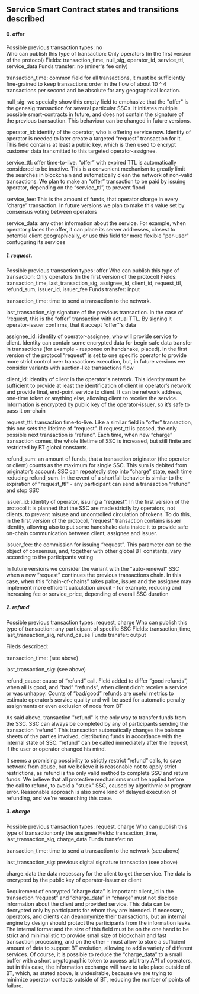 ## Service Smart Contract states and transitions described

#### 0. offer


Possible previous transaction types: no                              
Who can publish this type of transaction: Only operators (in the first version of the protocol)
Fields: transaction_time, null_sig, operator_id, service_ttl, service_data
Funds transfer: no (miner's fee only)


transaction_time: common field for all transactions, it must be sufficiently fine-grained to keep transactions order in the flow of about 10 ^ 4 transactions per second and be absolute for any geographical location.


null_sig: we specially show this empty field to emphasize that the "offer" is the genesig transaction for several particular SSCs. It initiates multiple possible smart-contracts in future, and does not contain the signature of the previous transaction. This behaviour can be changed in future versions.


operator_id: identity of the operator, who is offering service now. Identity of operator is needed to later create a targeted “request” transaction for it. This field contains at least a public key, which is then used to encrypt customer data transmitted to this targeted operator-assignee. 


service_ttl: offer time-to-live. “offer” with expired TTL is automatically considered to be inactive. This is a convenient mechanism to greatly limit the searches in blockchain and automatically clean the network of non-valid transactions. We plan to make an “offer” transaction to be paid by issuing operator, depending on the “service_ttl”, to prevent flood


service_fee: This is the amount of funds, that operator charge in every “charge” transaction. In future versions we plan to make this value set by consensus voting between operators


service_data: any other information about the service. For example, when operator places the offer, it can place its server addresses, closest to potential client geographically, or use this field for more flexible "per-user" confuguring its services



##### 1. request.


Possible previous transaction types: offer
Who can publish this type of transaction: Only operators (in the first version of the protocol)
Fields: transaction_time, last_transaction_sig, assignee_id, client_id, request_ttl, refund_sum, issuer_id, issuer_fee
Funds transfer: input


transaction_time: time to send a transaction to the network.


last_transaction_sig: signature of the previous transaction. In the case of “request, this is the “offer” transaction with actual TTL. By signing it operator-issuer confirms, that it accept “offer”'s data


assignee_id: identity of operator-assignee, who will provide service to client. Identity can contain some encrypted data for begin safe data transfer in transactions (for example - response on handshake, placed). In the first version of the protocol “request” is set to one specific operator to provide more strict control over transactions execution, but, in future versions we consider variants with auction-like transactions flow


client_id: identity of client in the operator's network. This identity must be sufficient to provide at least the identification of client in operator’s network and provide final, end-point service to client. It can be network address, one-time token or anything else, allowing client to receive the service. Information is encrypted by public key of the operator-issuer, so it’s safe to pass it on-chain


request_ttl:  transaction time-to-live. Like a similar field in “offer” transaction, this one sets the lifetime of “request”. If request_ttl is passed, the only possible next transaction is “refund”. Each time, when new “charge” transaction comes, the whole lifetime of SSC is increased, but still finite and restricted by BT global constants.


refund_sum: an amount of funds, that a transaction originator (the operator or client) counts as the maximum for single SSC. This sum is debited from originator’s account. SSC can repeatedly step into “charge” state, each time reducing refund_sum. In the event of a shortfall behavior is similar to the expiration of "request_ttl" - any participant can send a transaction “refund” and stop SSC


issuer_id: identity of operator, issuing a “request”. In the first version of the protocol it is planned that the SSC are made strictly by operators, not clients, to prevent misuse and uncontrolled circulation of tokens. To do this, in the first version of the protocol, "request" transaction contains issuer identity, allowing also to put some handshake data inside it to provide safe on-chain communication between client, assignee and issuer.


issuer_fee: the commission for issuing “request”. This parameter can be the object of consensus, and, together with other global BT constants, vary according to the participants voting 


In future versions we consider the variant with the "auto-renewal" SSC when a new “request” continues the previous transactions chain. In this case, when this “chain-of-chains” takes palce, issuer and the assignee may implement more efficient calculation circuit - for example, reducing and increasing fee or service_price, depending of overall SSC duration



##### 2. refund


Possible previous transaction types: request, charge
Who can publish this type of transaction: any participant of specific SSC
Fields: transaction_time, last_transaction_sig, refund_cause
Funds transfer: output


Fileds described:


transaction_time: (see above)


last_transaction_sig: (see above)


refund_cause: cause of “refund” call. Field added to differ “good refunds”, when all is good, and “bad” “refunds”, when client didn’t receive a service or was unhappy. Counts of “bad/good” refunds are useful metrics to estimate operator’s service quality and will be used for automatic penalty assignments or even exclusion of node from BT


As said above, transaction "refund" is the only way to transfer funds from the SSC. SSC can always be completed by any of participants sending the transaction “refund”. This transaction automatically changes the balance sheets of the parties involved, distributing funds in accordance with the internal state of SSC. “refund” can be called immediately after the request, if the user or operator changed his mind.


It seems a promising possibility to strictly restrict “refund” calls, to save network from abuse, but we believe it is reasonable not to apply strict restrictions, as refund is the only valid method to complete SSC and return funds. We believe that all protective mechanisms must be applied before the call to refund, to avoid a "stuck" SSC, caused by algorithmic or program error. Reasonable approach is also some kind of delayed execution of refunding, and we're researching this case.



##### 3. charge


Possible previous transaction types: request, charge
Who can publish this type of transaction:only the assignee
Fields: transaction_time, last_transaction_sig, charge_data
Funds transfer: no


transaction_time: time to send a transaction to the network (see above)


last_transaction_sig: previous digital signature transaction (see above)


charge_data  the data necessary for the client to get the service. The data is encrypted by the public key of operator-issuer or client


Requirement of encrypted “charge data” is important: client_id in the transaction “request”  and “charge_data” in “charge” must not disclose information about the client and provided service. This data can be decrypted only by participants for whom they are intended. If necessary, operators, and clients can deanonymize their transactions, but an internal engine by design should protect the participants from the information leaks. The internal format and the size of this field must be on the one hand to be strict and minimalistic to provide small size of blockchain and fast transaction processing, and on the other - must allow to store a sufficient amount of data to support BT evolution, allowing to add a variety of different 	services. Of course, it is possible to reduce the “charge_data” to a small buffer with a short cryptographic token to access arbitrary API of operators, but in this case, the information exchange will have to take place outside of BT, which, as stated above, is undesirable, because we are trying to minimize operator contacts outside of BT, reducing the number of points of failure. 






